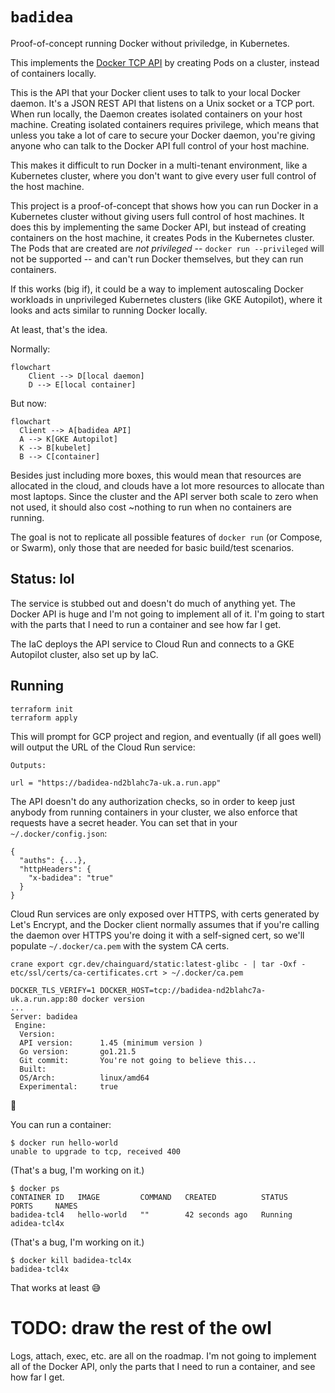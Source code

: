 # `badidea`

Proof-of-concept running Docker without priviledge, in Kubernetes.

This implements the [Docker TCP API](https://docs.docker.com/engine/api/v1.44/) by creating Pods on a cluster, instead of containers locally.

This is the API that your Docker client uses to talk to your local Docker daemon. It's a JSON REST API that listens on a Unix socket or a TCP port. When run locally, the Daemon creates isolated containers on your host machine. Creating isolated containers requires privilege, which means that unless you take a lot of care to secure your Docker daemon, you're giving anyone who can talk to the Docker API full control of your host machine.

This makes it difficult to run Docker in a multi-tenant environment, like a Kubernetes cluster, where you don't want to give every user full control of the host machine.

This project is a proof-of-concept that shows how you can run Docker in a Kubernetes cluster without giving users full control of host machines. It does this by implementing the same Docker API, but instead of creating containers on the host machine, it creates Pods in the Kubernetes cluster. The Pods that are created are _not privileged_ -- `docker run --privileged` will not be supported -- and can't run Docker themselves, but they can run containers.

If this works (big if), it could be a way to implement autoscaling Docker workloads in unprivileged Kubernetes clusters (like GKE Autopilot), where it looks and acts similar to running Docker locally.

At least, that's the idea.

Normally:

```mermaid
flowchart
    Client --> D[local daemon]
    D --> E[local container]
```

But now:

```mermaid
flowchart
  Client --> A[badidea API]
  A --> K[GKE Autopilot]
  K --> B[kubelet]
  B --> C[container]
```

Besides just including more boxes, this would mean that resources are allocated in the cloud, and clouds have a lot more resources to allocate than most laptops. Since the cluster and the API server both scale to zero when not used, it should also cost ~nothing to run when no containers are running.

The goal is not to replicate all possible features of `docker run` (or Compose, or Swarm), only those that are needed for basic build/test scenarios.

## Status: lol

The service is stubbed out and doesn't do much of anything yet. The Docker API is huge and I'm not going to implement all of it. I'm going to start with the parts that I need to run a container and see how far I get.

The IaC deploys the API service to Cloud Run and connects to a GKE Autopilot cluster, also set up by IaC.

## Running

```
terraform init
terraform apply
```

This will prompt for GCP project and region, and eventually (if all goes well) will output the URL of the Cloud Run service:

```
Outputs:

url = "https://badidea-nd2blahc7a-uk.a.run.app"
```

The API doesn't do any authorization checks, so in order to keep just anybody from running containers in your cluster, we also enforce that requests have a secret header. You can set that in your `~/.docker/config.json`:

```
{
  "auths": {...},
  "httpHeaders": {
    "x-badidea": "true"
  }
}
```

Cloud Run services are only exposed over HTTPS, with certs generated by Let's Encrypt, and the Docker client normally assumes that if you're calling the daemon over HTTPS you're doing it with a self-signed cert, so we'll populate `~/.docker/ca.pem` with the system CA certs.

```
crane export cgr.dev/chainguard/static:latest-glibc - | tar -Oxf - etc/ssl/certs/ca-certificates.crt > ~/.docker/ca.pem
```

```
DOCKER_TLS_VERIFY=1 DOCKER_HOST=tcp://badidea-nd2blahc7a-uk.a.run.app:80 docker version
...
Server: badidea
 Engine:
  Version:
  API version:      1.45 (minimum version )
  Go version:       go1.21.5
  Git commit:       You're not going to believe this...
  Built:
  OS/Arch:          linux/amd64
  Experimental:     true
```

🎉

You can run a container:

```
$ docker run hello-world
unable to upgrade to tcp, received 400
```

(That's a bug, I'm working on it.)

```
$ docker ps
CONTAINER ID   IMAGE         COMMAND   CREATED          STATUS    PORTS     NAMES
badidea-tcl4   hello-world   ""        42 seconds ago   Running             adidea-tcl4x
```

(That's a bug, I'm working on it.)

```
$ docker kill badidea-tcl4x
badidea-tcl4x
```

That works at least 😅

# TODO: draw the rest of the owl

Logs, attach, exec, etc. are all on the roadmap. I'm not going to implement all of the Docker API, only the parts that I need to run a container, and see how far I get.
